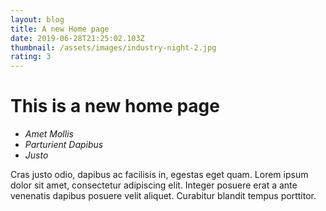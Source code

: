 ```yaml
---
layout: blog
title: A new Home page
date: 2019-06-28T21:25:02.103Z
thumbnail: /assets/images/industry-night-2.jpg
rating: 3
---
```

# This is a new home page

* _Amet Mollis_ 
* _Parturient Dapibus_ 
* _Justo_

Cras justo odio, dapibus ac facilisis in, egestas eget quam. Lorem ipsum dolor sit amet, consectetur adipiscing elit. Integer posuere erat a ante venenatis dapibus posuere velit aliquet. Curabitur blandit tempus porttitor.
